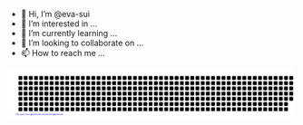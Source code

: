 - 👋 Hi, I’m @eva-sui
- 👀 I’m interested in ...
- 🌱 I’m currently learning ...
- 💞️ I’m looking to collaborate on ...
- 📫 How to reach me ...

<!---
eva-sui/eva-sui is a ✨ special ✨ repository because its `README.md` (this file) appears on your GitHub profile.
You can click the Preview link to take a look at your changes.
--->


![gitartwork](gitartwork.svg)
